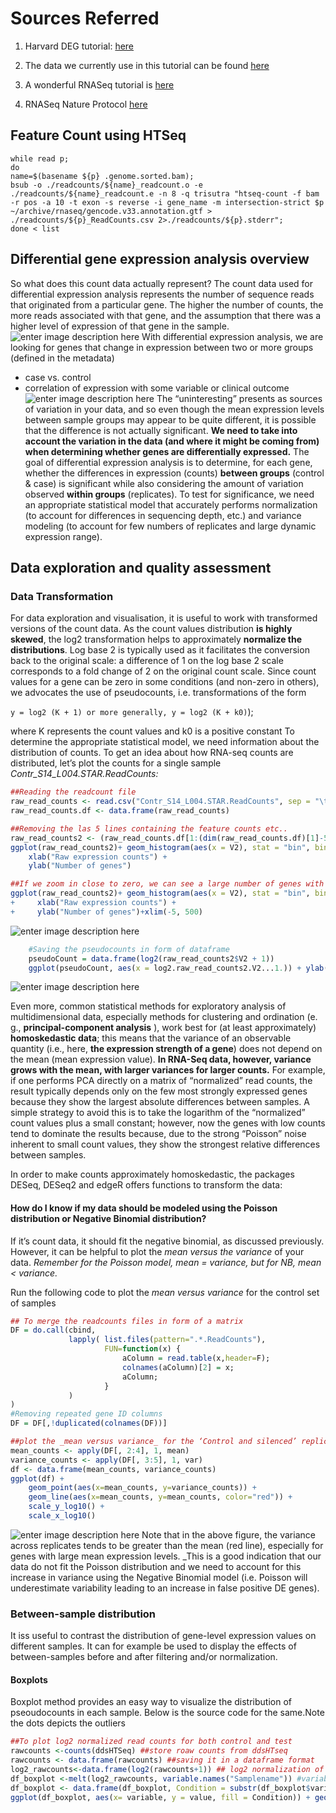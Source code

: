 # Sources Referred
1. Harvard DEG tutorial: [here](https://hbctraining.github.io/DGE_workshop/lessons/01_DGE_setup_and_overview.html) 

2. The data we currently use in this tutorial can be found [here](https://github.com/Rohit-Satyam/RNA-Seq-Data-Analysis/tree/master/test)

3. A wonderful RNASeq tutorial is [here](https://github.com/griffithlab/rnaseq_tutorial/wiki) 
 
4. RNASeq Nature Protocol [here](https://www.nature.com/articles/nprot.2013.099)
## Feature Count using HTSeq

    while read p; 
    do 
    name=$(basename ${p} .genome.sorted.bam); 
    bsub -o ./readcounts/${name}_readcount.o -e ./readcounts/${name}_readcount.e -n 8 -q trisutra "htseq-count -f bam -r pos -a 10 -t exon -s reverse -i gene_name -m intersection-strict $p ~/archive/rnaseq/gencode.v33.annotation.gtf > ./readcounts/${p}_ReadCounts.csv 2>./readcounts/${p}.stderr"; 
    done < list




## Differential gene expression analysis overview

So what does this count data actually represent? The count data used for differential expression analysis represents the number of sequence reads that originated from a particular gene. The higher the number of counts, the more reads associated with that gene, and the assumption that there was a higher level of expression of that gene in the sample.
![enter image description here](https://hbctraining.github.io/DGE_workshop/img/deseq_counts_overview.png)
With differential expression analysis, we are looking for genes that change in expression between two or more groups (defined in the metadata)

-   case vs. control
-   correlation of expression with some variable or clinical outcome
![enter image description here](https://hbctraining.github.io/DGE_workshop/img/de_variation.png)
The “uninteresting” presents as sources of variation in your data, and so even though the mean expression levels between sample groups may appear to be quite different, it is possible that the difference is not actually significant. **We need to take into account the variation in the data (and where it might be coming from) when determining whether genes are differentially expressed.**
The goal of differential expression analysis is to determine, for each gene, whether the differences in expression (counts) **between groups** (control & case) is significant while also considering the amount of variation observed **within groups** (replicates). To test for significance, we need an appropriate statistical model that accurately performs normalization (to account for differences in sequencing depth, etc.) and variance modeling (to account for few numbers of replicates and large dynamic expression range).

##  Data exploration and quality assessment

### Data Transformation
For data exploration and visualisation, it is useful to work with transformed versions of the count data. As the count values distribution **is highly skewed**, the log2 transformation helps to approximately **normalize the distributions**. Log base 2 is typically used as it facilitates the conversion back to the original scale: a difference of 1 on the log base 2 scale corresponds to a fold change of 2 on the original count scale. Since count values for a gene can be zero in some conditions (and non-zero in others), we advocates the use of pseudocounts, i.e. transformations of the form

`y = log2 (K + 1) or more generally, y = log2 (K + k0)`);

where K represents the count values and k0 is a positive constant
To determine the appropriate statistical model, we need information about the distribution of counts. To get an idea about how RNA-seq counts are distributed, let’s plot the counts for a single sample *Contr_S14_L004.STAR.ReadCounts:*
```R
##Reading the readcount file
raw_read_counts <- read.csv("Contr_S14_L004.STAR.ReadCounts", sep = "\t", header = FALSE, stringsAsFactors = FALSE)
raw_read_counts.df <- data.frame(raw_read_counts)

##Removing the las 5 lines containing the feature counts etc..
raw_read_counts2 <- (raw_read_counts.df[1:(dim(raw_read_counts.df)[1]-5),])
ggplot(raw_read_counts2)+ geom_histogram(aes(x = V2), stat = "bin", bins = 200) +
    xlab("Raw expression counts") +
    ylab("Number of genes")

##If we zoom in close to zero, we can see a large number of genes with counts of zero:
ggplot(raw_read_counts2)+ geom_histogram(aes(x = V2), stat = "bin", bins = 200) +
+     xlab("Raw expression counts") +
+     ylab("Number of genes")+xlim(-5, 500)


```
![enter image description here](https://i.ibb.co/PtHZf9J/raw-count-plot.png)

```R
    #Saving the pseudocounts in form of dataframe
    pseudoCount = data.frame(log2(raw_read_counts2$V2 + 1))
    ggplot(pseudoCount, aes(x = log2.raw_read_counts2.V2...1.)) + ylab(expression(log[2](count + 1))) + geom_histogram(colour = "white", fill = "#525252", binwidth = 0.6)+xlab("Control1")
```
![enter image description here](https://i.imgur.com/VcNZtnq.png)

Even more, common statistical methods for exploratory analysis of multidimensional data, especially methods for clustering and ordination (e. g., **principal-component analysis** ), work best for (at least approximately) **homoskedastic data**; this means that the variance of an observable quantity (i.e., here, **the expression strength of a gene**) does not depend on the mean (mean expression value). **In RNA-Seq data, however, variance grows with the mean, with larger variances for larger counts.** For example, if one performs PCA directly on a matrix of “normalized” read counts, the result typically depends only on the few most strongly expressed genes because they show the largest absolute differences between samples. A simple strategy to avoid this is to take the logarithm of the “normalized” count values plus a small constant; however, now the genes with low counts tend to dominate the results because, due to the strong “Poisson” noise inherent to small count values, they show the strongest relative differences between samples. 

In order to make counts approximately homoskedastic, the packages DESeq, DESeq2 and edgeR offers functions to transform the data:

#### How do I know if my data should be modeled using the Poisson distribution or Negative Binomial distribution?

If it’s count data, it should fit the negative binomial, as discussed previously. However, it can be helpful to plot the  _mean versus the variance_  of your data.  _Remember for the Poisson model, mean = variance, but for NB, mean < variance._

Run the following code to plot the  _mean versus variance_  for the control set of samples
```R
## To merge the readcounts files in form of a matrix
DF = do.call(cbind,
             lapply( list.files(pattern=".*.ReadCounts"),
                     FUN=function(x) { 
                         aColumn = read.table(x,header=F);
                         colnames(aColumn)[2] = x;
                         aColumn;
                     }
             )
)
#Removing repeated gene ID columns
DF = DF[,!duplicated(colnames(DF))]

##plot the _mean versus variance_ for the ‘Control and silenced’ replicates
mean_counts <- apply(DF[, 2:4], 1, mean)
variance_counts <- apply(DF[, 3:5], 1, var)
df <- data.frame(mean_counts, variance_counts)
ggplot(df) +
    geom_point(aes(x=mean_counts, y=variance_counts)) + 
    geom_line(aes(x=mean_counts, y=mean_counts, color="red")) +
    scale_y_log10() +
    scale_x_log10()
```
![enter image description here](https://i.ibb.co/0CNCS8H/mean-Vs-variance.png)
Note that in the above figure, the variance across replicates tends to be greater than the mean (red line), especially for genes with large mean expression levels. _This is a good indication that our data do not fit the Poisson distribution and we need to account for this increase in variance using the Negative Binomial model (i.e. Poisson will underestimate variability leading to an increase in false positive DE genes).

### Between-sample distribution
It iss useful to contrast the distribution of gene-level expression values on different samples. It can for example be used to display the effects of between-samples before and after filtering and/or normalization.

#### Boxplots
Boxplot method provides an easy way to visualize the distribution of pseoudocounts in each sample. Below is the source code for the same.Note the dots depicts the outliers
```R
##To plot log2 normalized read counts for both control and test
rawcounts <-counts(ddsHTSeq) ##store roaw counts from ddsHTseq
rawcounts <- data.frame(rawcounts) ##saving it in a dataframe format
log2_rawcounts<-data.frame(log2(rawcounts+1)) ## log2 normalization of raw reads
df_boxplot <-melt(log2_rawcounts, variable.names("Samplename")) #variable.names:name of variable used to store values# melting function convert multivariate data into single column, Read here:http://www.datasciencemadesimple.com/melting-casting-r/
df_boxplot <- data.frame(df_boxplot, Condition = substr(df_boxplot$variable, 1, 4)) ## Substring will add a new column and will write string of 1st four characters (cont $ test)
ggplot(df_boxplot, aes(x= variable, y = value, fill = Condition)) + geom_boxplot(alpha = 0.4) + scale_fill_manual(values = c("#619CFF", "#F564E3")) + theme_classic() + xlab("samples") + ylab("log2 converted raw counts")
```
